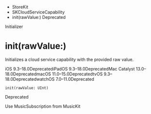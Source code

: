 

- StoreKit
- SKCloudServiceCapability
-  init(rawValue:) Deprecated

Initializer

# init(rawValue:)

Initializes a cloud service capability with the provided raw value.

iOS 9.3–18.0DeprecatediPadOS 9.3–18.0DeprecatedMac Catalyst 13.0–18.0DeprecatedmacOS 11.0–15.0DeprecatedtvOS 9.3–18.0DeprecatedwatchOS 7.0–11.0Deprecated

``` source
init(rawValue: UInt)
```

Deprecated

Use MusicSubscription from MusicKit

